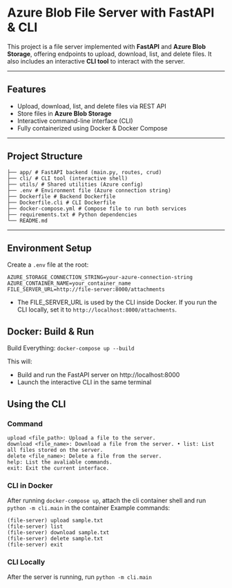 
# Azure Blob File Server with FastAPI & CLI

This project is a file server implemented with **FastAPI** and **Azure Blob Storage**, offering endpoints to upload, download, list, and delete files. It also includes an interactive **CLI tool** to interact with the server.

---

## Features

- Upload, download, list, and delete files via REST API
- Store files in **Azure Blob Storage**
- Interactive command-line interface (CLI)
- Fully containerized using Docker & Docker Compose

---

## Project Structure

```
├── app/ # FastAPI backend (main.py, routes, crud)
├── cli/ # CLI tool (interactive shell)
├── utils/ # Shared utilities (Azure config)
├── .env # Environment file (Azure connection string)
├── Dockerfile # Backend Dockerfile
├── Dockerfile.cli # CLI Dockerfile
├── docker-compose.yml # Compose file to run both services
├── requirements.txt # Python dependencies
└── README.md
```

---

## Environment Setup

Create a `.env` file at the root:

```env
AZURE_STORAGE_CONNECTION_STRING=your-azure-connection-string
AZURE_CONTAINER_NAME=your_container_name
FILE_SERVER_URL=http://file-server:8000/attachments
```
* The FILE_SERVER_URL is used by the CLI inside Docker. If you run the CLI locally, set it to `http://localhost:8000/attachments`.

## Docker: Build & Run

Build Everything: `docker-compose up --build`

This will:

* Build and run the FastAPI server on http://localhost:8000
* Launch the interactive CLI in the same terminal

## Using the CLI

### Command
```
upload <file_path>: Upload a file to the server.
download <file_name>: Download a file from the server. • list: List all files stored on the server.
delete <file_name>: Delete a file from the server.
help: List the avaliable commands.
exit: Exit the current interface.
```


### CLI in Docker 
After running `docker-compose up`, attach the cli container shell and run `python -m cli.main` in the container 
Example commands:
```
(file-server) upload sample.txt
(file-server) list
(file-server) download sample.txt
(file-server) delete sample.txt
(file-server) exit
```
### CLI Locally
After the server is running, run `python -m cli.main`
